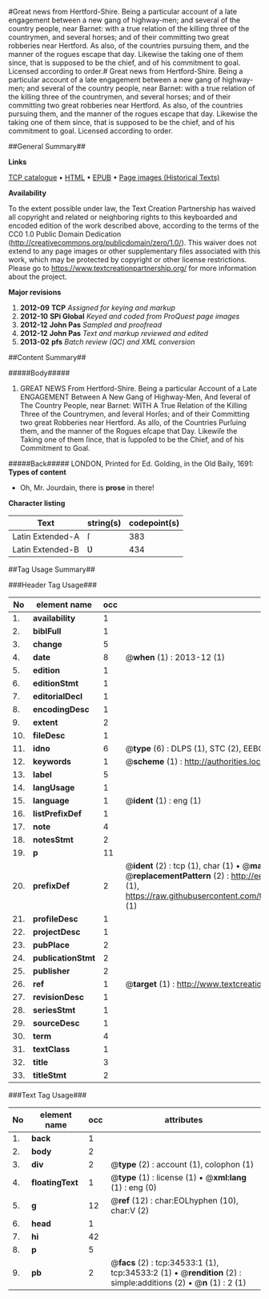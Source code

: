 #Great news from Hertford-Shire. Being a particular account of a late engagement between a new gang of highway-men; and several of the country people, near Barnet: with a true relation of the killing three of the countrymen, and several horses; and of their committing two great robberies near Hertford. As also, of the countries pursuing them, and the manner of the rogues escape that day. Likewise the taking one of them since, that is supposed to be the chief, and of his commitment to goal. Licensed according to order.#
Great news from Hertford-Shire. Being a particular account of a late engagement between a new gang of highway-men; and several of the country people, near Barnet: with a true relation of the killing three of the countrymen, and several horses; and of their committing two great robberies near Hertford. As also, of the countries pursuing them, and the manner of the rogues escape that day. Likewise the taking one of them since, that is supposed to be the chief, and of his commitment to goal. Licensed according to order.

##General Summary##

**Links**

[TCP catalogue](http://www.ota.ox.ac.uk/tcp/)  • 
[HTML](http://tei.it.ox.ac.uk/tcp/Texts-HTML/free/A41/A41913.html)  • 
[EPUB](http://tei.it.ox.ac.uk/tcp/Texts-EPUB/free/A41/A41913.epub) • 
[Page images (Historical Texts)](https://historicaltexts.jisc.ac.uk/eebo-99830084e)

**Availability**

To the extent possible under law, the Text Creation Partnership has waived all copyright and related or neighboring rights to this keyboarded and encoded edition of the work described above, according to the terms of the CC0 1.0 Public Domain Dedication (http://creativecommons.org/publicdomain/zero/1.0/). This waiver does not extend to any page images or other supplementary files associated with this work, which may be protected by copyright or other license restrictions. Please go to https://www.textcreationpartnership.org/ for more information about the project.

**Major revisions**

1. __2012-09__ __TCP__ *Assigned for keying and markup*
1. __2012-10__ __SPi Global__ *Keyed and coded from ProQuest page images*
1. __2012-12__ __John Pas__ *Sampled and proofread*
1. __2012-12__ __John Pas__ *Text and markup reviewed and edited*
1. __2013-02__ __pfs__ *Batch review (QC) and XML conversion*

##Content Summary##

#####Body#####

1. GREAT NEWS From Hertford-Shire. Being a particular Account of a Late ENGAGEMENT Between A New Gang of Highway-Men, And ſeveral of The Country People, near Barnet: WITH A True Relation of the Killing Three of the Countrymen, and ſeveral Horſes; and of their Committing two great Robberies near Hertford. As alſo, of the Countries Purſuing them, and the manner of the Rogues eſcape that Day. Likewiſe the Taking one of them ſince, that is ſuppoſed to be the Chief, and of his Commitment to Goal.

#####Back#####
LONDON, Printed for Ed. Golding, in the Old Baily, 1691:
**Types of content**

  * Oh, Mr. Jourdain, there is **prose** in there!

**Character listing**


|Text|string(s)|codepoint(s)|
|---|---|---|
|Latin Extended-A|ſ|383|
|Latin Extended-B|Ʋ|434|

##Tag Usage Summary##

###Header Tag Usage###

|No|element name|occ|attributes|
|---|---|---|---|
|1.|__availability__|1||
|2.|__biblFull__|1||
|3.|__change__|5||
|4.|__date__|8| @__when__ (1) : 2013-12 (1)|
|5.|__edition__|1||
|6.|__editionStmt__|1||
|7.|__editorialDecl__|1||
|8.|__encodingDesc__|1||
|9.|__extent__|2||
|10.|__fileDesc__|1||
|11.|__idno__|6| @__type__ (6) : DLPS (1), STC (2), EEBO-CITATION (1), PROQUEST (1), VID (1)|
|12.|__keywords__|1| @__scheme__ (1) : http://authorities.loc.gov/ (1)|
|13.|__label__|5||
|14.|__langUsage__|1||
|15.|__language__|1| @__ident__ (1) : eng (1)|
|16.|__listPrefixDef__|1||
|17.|__note__|4||
|18.|__notesStmt__|2||
|19.|__p__|11||
|20.|__prefixDef__|2| @__ident__ (2) : tcp (1), char (1)  •  @__matchPattern__ (2) : ([0-9\-]+):([0-9IVX]+) (1), (.+) (1)  •  @__replacementPattern__ (2) : http://eebo.chadwyck.com/downloadtiff?vid=$1&page=$2 (1), https://raw.githubusercontent.com/textcreationpartnership/Texts/master/tcpchars.xml#$1 (1)|
|21.|__profileDesc__|1||
|22.|__projectDesc__|1||
|23.|__pubPlace__|2||
|24.|__publicationStmt__|2||
|25.|__publisher__|2||
|26.|__ref__|1| @__target__ (1) : http://www.textcreationpartnership.org/docs/. (1)|
|27.|__revisionDesc__|1||
|28.|__seriesStmt__|1||
|29.|__sourceDesc__|1||
|30.|__term__|4||
|31.|__textClass__|1||
|32.|__title__|3||
|33.|__titleStmt__|2||


###Text Tag Usage###

|No|element name|occ|attributes|
|---|---|---|---|
|1.|__back__|1||
|2.|__body__|2||
|3.|__div__|2| @__type__ (2) : account (1), colophon (1)|
|4.|__floatingText__|1| @__type__ (1) : license (1)  •  @__xml:lang__ (1) : eng (0)|
|5.|__g__|12| @__ref__ (12) : char:EOLhyphen (10), char:V (2)|
|6.|__head__|1||
|7.|__hi__|42||
|8.|__p__|5||
|9.|__pb__|2| @__facs__ (2) : tcp:34533:1 (1), tcp:34533:2 (1)  •  @__rendition__ (2) : simple:additions (2)  •  @__n__ (1) : 2 (1)|
